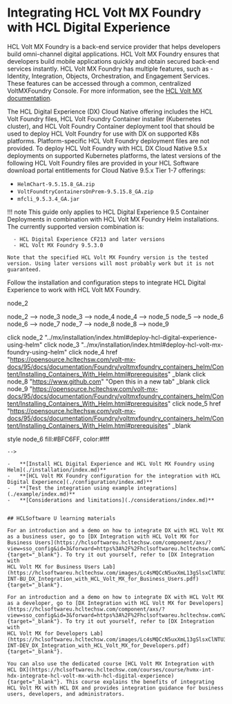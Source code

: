# Integrating HCL Volt MX Foundry with HCL Digital Experience

HCL Volt MX Foundry is a back-end service provider that helps developers build omni-channel digital applications. HCL Volt MX Foundry ensures that developers build mobile applications quickly and obtain secured back-end services instantly. HCL Volt MX Foundry has multiple features, such as - Identity, Integration, Objects, Orchestration, and Engagement Services. These features can be accessed through a common, centralized VoltMXFoundry Console. For more information, see the [HCL Volt MX documentation](https://opensource.hcltechsw.com/volt-mx-docs/docs/documentation/Foundry/voltmxFoundryFundamentals.html).

The HCL Digital Experience (DX) Cloud Native offering includes the HCL Volt Foundry files, HCL Volt Foundry Container installer (Kubernetes cluster), and HCL Volt Foundry Container deployment tool that should be used to deploy HCL Volt Foundry for use with DX on supported K8s platforms. Platform-specific HCL Volt Foundry deployment files are not provided. To deploy HCL Volt Foundry with HCL DX Cloud Native 9.5.x deployments on supported Kubernetes platforms, the latest versions of the following HCL Volt Foundry files are provided in your HCL Software download portal entitlements for Cloud Native 9.5.x Tier 1-7 offerings:

- `HelmChart-9.5.15.8_GA.zip`
- `VoltFoundtryContainersOnPrem-9.5.15.8_GA.zip `
- `mfcli_9.5.3.4_GA.jar`

!!! note
    This guide only applies to HCL Digital Experience 9.5 Container Deployments in combination with HCL Volt MX Foundry Helm installations.
    The currently supported version combination is:

      - HCL Digital Experience CF213 and later versions
      - HCL Volt MX Foundry 9.5.3.0

    Note that the specified HCL Volt MX Foundry version is the tested version. Using later versions will most probably work but it is not guaranteed.

Follow the installation and configuration steps to integrate HCL Digital Experience to work with HCL Volt MX Foundry.
<!--
```mermaid

flowchart TB
node_1(["Start"])
node_2["Deploy HCL DX using Helm"]
node_3["Deploy HCL Volt MX Foundry using Helm"]
node_4[Check prerequisites <img src='../../../assets/MX_logo.png' height='15' width='15' />]
node_5[Perform configuration <img src='../../../assets/CNX_logo.png' height='15' width='15' />]
node_6["Install Volt MX Foundry Container Cluster Solution"]
node_7["Perform post installation tasks"]
node_8["Configure HCL Volt MX Foundry for integration with HCL DX"]
node_9["Test integration"]
node_1 --> node_2
node_2 --> node_3
node_3 --> node_4
node_4 --> node_5
node_5 --> node_6
node_6 --> node_7
node_7 --> node_8
node_8 --> node_9

click node_2 "../mx/installation/index.html#deploy-hcl-digital-experience-using-helm"
click node_3 "../mx/installation/index.html#deploy-hcl-volt-mx-foundry-using-helm"
click node_4 href "https://opensource.hcltechsw.com/volt-mx-docs/95/docs/documentation/Foundry/voltmxfoundry_containers_helm/Content/Installing_Containers_With_Helm.html#prerequisites" _blank
click node_8 "https://www.github.com" "Open this in a new tab" _blank
click node_9 "https://opensource.hcltechsw.com/volt-mx-docs/95/docs/documentation/Foundry/voltmxfoundry_containers_helm/Content/Installing_Containers_With_Helm.html#prerequisites"
click node_5 href "https://opensource.hcltechsw.com/volt-mx-docs/95/docs/documentation/Foundry/voltmxfoundry_containers_helm/Content/Installing_Containers_With_Helm.html#prerequisites" _blank

style node_6 fill:#BFC6FF, color:#fff


```
-->

-   **[Install HCL Digital Experience and HCL Volt MX Foundry using Helm](./installation/index.md)**
-   **[HCL Volt MX Foundry configuration for the integration with HCL Digital Experience](./configuration/index.md)**  
-   **[Test the integration using example integrations](./example/index.md)** 
-   **[Considerations and limitations](./considerations/index.md)**


## HCLSoftware U learning materials

For an introduction and a demo on how to integrate DX with HCL Volt MX as a business user, go to [DX Integration with HCL Volt MX for Business Users](https://hclsoftwareu.hcltechsw.com/component/axs/?view=sso_config&id=3&forward=https%3A%2F%2Fhclsoftwareu.hcltechsw.com%2Fcourses%2Flesson%2F%3Fid%3D747){target="_blank"}. To try it out yourself, refer to [DX Integration with
HCL Volt MX for Business Users Lab](https://hclsoftwareu.hcltechsw.com/images/Lc4sMQCcN5uxXmL13gSlsxClNTU3Mjc3NTc4MTc2/DS_Academy/DX/Integration/HDX-INT-BU_DX_Integration_with_HCL_Volt_MX_for_Business_Users.pdf){target="_blank"}.

For an introduction and a demo on how to integrate DX with HCL Volt MX as a developer, go to [DX Integration with HCL Volt MX for Developers](https://hclsoftwareu.hcltechsw.com/component/axs/?view=sso_config&id=3&forward=https%3A%2F%2Fhclsoftwareu.hcltechsw.com%2Fcourses%2Flesson%2F%3Fid%3D1458){target="_blank"}. To try it out yourself, refer to [DX Integration with
HCL Volt MX for Developers Lab](https://hclsoftwareu.hcltechsw.com/images/Lc4sMQCcN5uxXmL13gSlsxClNTU3Mjc3NTc4MTc2/DS_Academy/DX/Integration/HDX-INT-DEV_DX_Integration_with_HCL_Volt_MX_for_Developers.pdf){target="_blank"}.

You can also use the dedicated course [HCL Volt MX Integration with HCL DX](https://hclsoftwareu.hcltechsw.com/courses/course/hvmx-int-hdx-integrate-hcl-volt-mx-with-hcl-digital-experience){target="_blank"}. This course explains the benefits of integrating HCL Volt MX with HCL DX and provides integration guidance for business users, developers, and administrators.
